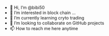 - 👋 Hi, I’m @bibi50
- 👀 I’m interested in block chain ...
- 🌱 I’m currently learning cryto trading
- 💞️ I’m looking to collaborate on GitHub projects
- 📫 How to reach me here anytime

<!---
bibi50/bibi50 is a ✨ special ✨ repository because its `README.md` (this file) appears on your GitHub profile.
You can click the Preview link to take a look at your changes.
--->
